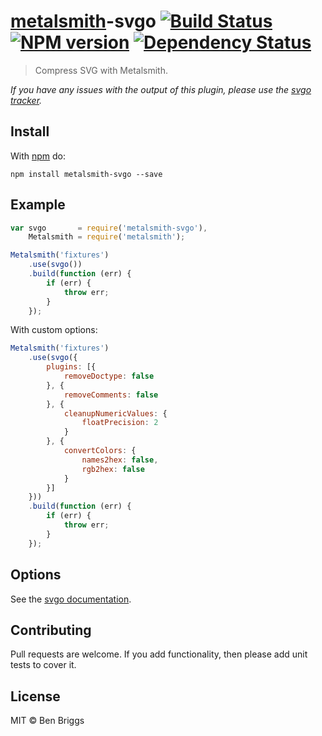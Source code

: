 # [metalsmith][metalsmith]-svgo [![Build Status](https://travis-ci.org/ben-eb/metalsmith-svgo.svg?branch=master)][ci] [![NPM version](https://badge.fury.io/js/metalsmith-svgo.svg)][npm] [![Dependency Status](https://gemnasium.com/ben-eb/metalsmith-svgo.svg)][deps]

> Compress SVG with Metalsmith.

*If you have any issues with the output of this plugin, please use the
[svgo tracker](https://github.com/svg/svgo/issues).*

## Install

With [npm](https://npmjs.org/package/metalsmith-svgo) do:

```
npm install metalsmith-svgo --save
```

## Example

```js
var svgo       = require('metalsmith-svgo'),
    Metalsmith = require('metalsmith');

Metalsmith('fixtures')
    .use(svgo())
    .build(function (err) {
        if (err) {
            throw err;
        }
    });
```

With custom options:

```js
Metalsmith('fixtures')
    .use(svgo({
        plugins: [{
            removeDoctype: false
        }, {
            removeComments: false
        }, {
            cleanupNumericValues: {
                floatPrecision: 2
            }
        }, {
            convertColors: {
                names2hex: false,
                rgb2hex: false
            }
        }]
    }))
    .build(function (err) {
        if (err) {
            throw err;
        }
    });
```

## Options

See the [svgo documentation](https://github.com/svg/svgo).

## Contributing

Pull requests are welcome. If you add functionality, then please add unit
tests to cover it.

## License

MIT © Ben Briggs

[ci]:         https://travis-ci.org/ben-eb/metalsmith-svgo
[deps]:       https://gemnasium.com/ben-eb/metalsmith-svgo
[metalsmith]: https://github.com/segmentio/metalsmith
[npm]:        http://badge.fury.io/js/metalsmith-svgo
